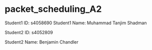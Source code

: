 # packet_scheduling_A2
Student1 ID: s4058690
Student1 Name: Muhammad Tanjim Shadman

Student2 ID: s4052809

Student2 Name: Benjamin Chandler
